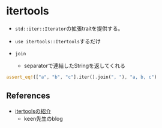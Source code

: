 # itertools

* `std::iter::Iterator`の拡張traitを提供する。
* `use itertools::Itertools`するだけ

* `join`
  * separatorで連結したStringを返してくれる

```rust
assert_eq!(["a", "b", "c"].iter().join(", "), "a, b, c")
```

## References

* [itertoolsの紹介](https://keens.github.io/blog/2019/12/06/itertoolsnoshoukai/)
  * keen先生のblog
